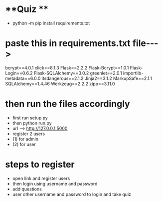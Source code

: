 **Quiz **
==========
 - python -m pip install requirements.txt
 

# paste this in requirements.txt file--->
bcrypt==4.0.1
click==8.1.3
Flask==2.2.2
Flask-Bcrypt==1.0.1
Flask-Login==0.6.2
Flask-SQLAlchemy==3.0.2
greenlet==2.0.1
importlib-metadata==6.0.0
itsdangerous==2.1.2
Jinja2==3.1.2
MarkupSafe==2.1.1
SQLAlchemy==1.4.46
Werkzeug==2.2.2
zipp==3.11.0

# then run the files accordingly
 - first run  setup.py
 - then python run.py 
 - url --> http://127.0.0.1:5000
 - register 2 users 
 - (1) for admin
 - (2) for user
 # steps to register
 - open link and register users
 - then login using username and password
 - add questions
 - user other username and password to login and take quiz
